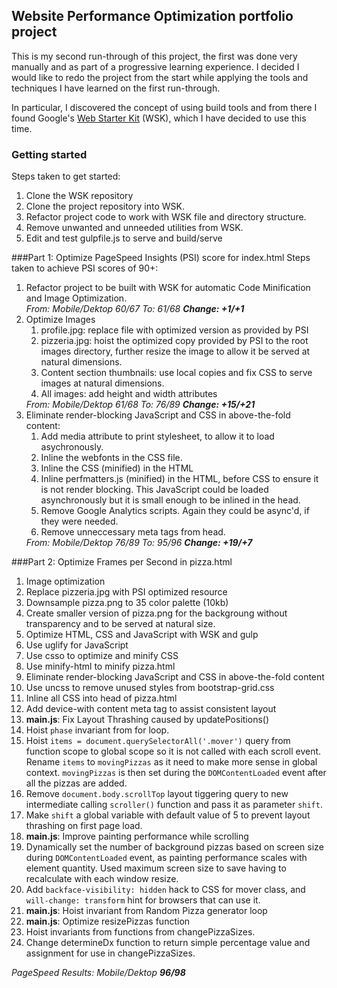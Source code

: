 ## Website Performance Optimization portfolio project

This is my second run-through of this project, the first was done very
manually and as part of a progressive learning experience. I decided
I would like to redo the project from the start while applying the tools
and techniques I have learned on the first run-through.

In particular, I discovered the concept of using build tools and from 
there I found Google's [Web Starter Kit](https://developers.google.com/web/starter-kit/)
(WSK), which I have decided to use this time.


### Getting started
Steps taken to get started:

1. Clone the WSK repository
2. Clone the project repository into WSK.
3. Refactor project code to work with WSK file and directory structure.
4. Remove unwanted and unneeded utilities from WSK.
5. Edit and test gulpfile.js to serve and build/serve 

###Part 1: Optimize PageSpeed Insights (PSI) score for index.html
Steps taken to achieve PSI scores of 90+:

<ol>
  <li>Refactor project to be built with WSK for automatic Code Minification 
  and Image Optimization.<br>
  <em>From: Mobile/Dektop 60/67 To: 61/68 <strong>Change: 
  +1/+1</strong></em></li>
  <li>Optimize Images
    <ol>
      <li>profile.jpg: replace file with optimized version as provided by
      PSI</li>
      <li>pizzeria.jpg:  hoist the optimized copy provided by PSI to the 
      root images directory, further resize the image to allow it be served 
      at natural dimensions.</li>
      <li>Content section thumbnails: use local copies and fix CSS to serve 
      images at natural dimensions.</li>
      <li>All images: add height and width attributes</li>
    </ol>
    <em>From: Mobile/Dektop 61/68 To: 76/89 <strong>Change: 
    +15/+21</strong></em>
  </li>
  <li>Eliminate render-blocking JavaScript and CSS in above-the-fold 
  content:
    <ol>
      <li>Add media attribute to print stylesheet, to allow it to load 
      asychronously.</li>
      <li>Inline the webfonts in the CSS file.</li>
      <li>Inline the CSS (minified) in the HTML</li>
      <li>Inline perfmatters.js (minified) in the HTML, before CSS to ensure it 
      is not render blocking. This JavaScript could be loaded asynchronously
      but it is small enough to be inlined in the head.</li>
      <li>Remove Google Analytics scripts. Again they could be async'd, if they
      were needed.</li>
      <li>Remove unneccessary meta tags from head.</li>
    </ol>
  </li>
  <em>From: Mobile/Dektop 76/89 To: 95/96 <strong>Change: +19/+7</strong></em>  
</ol>




###Part 2: Optimize Frames per Second in pizza.html

1. Image optimization
  1. Replace pizzeria.jpg with PSI optimized resource
  2. Downsample pizza.png to 35 color palette (10kb)
  3. Create smaller version of pizza.png for the backgroung without
  transparency and to be served at natural size.
2. Optimize HTML, CSS and JavaScript with WSK and gulp
  1. Use uglify for JavaScript
  2. Use csso to optimize and minify CSS 
  3. Use minify-html to minify pizza.html
3. Eliminate render-blocking JavaScript and CSS in above-the-fold content
  1. Use uncss to remove unused styles from bootstrap-grid.css
  2. Inline all CSS into head of pizza.html
  3. Add device-with content meta tag to assist consistent layout
4. <strong>main.js</strong>: Fix Layout Thrashing caused by updatePositions()
  1. Hoist <code>phase</code> invariant from for loop.
  2. Hoist <code>items = document.querySelectorAll('.mover')</code> query 
  from function scope to global scope so it is not called with each scroll
  event. Rename <code>items</code> to <code>movingPizzas</code> as it need to 
  make more sense in global context. <code>movingPizzas</code> is then set 
  during the <code>DOMContentLoaded</code> event after all the pizzas are 
  added.
  3. Remove <code>document.body.scrollTop</code> layout tiggering query
  to new intermediate calling <code>scroller()</code> function and pass it as 
  parameter <code>shift</code>.
  4. Make <code>shift</code> a global variable with default value of 5
  to prevent layout thrashing on first page load.
5. <strong>main.js</strong>: Improve painting performance while scrolling
  1. Dynamically set the number of background pizzas based on screen size
  during <code>DOMContentLoaded</code> event, as painting performance scales
  with element quantity. Used maximum screen size to save having to recalculate
  with each window resize. 
  2. Add <code>backface-visibility: hidden</code> hack to CSS for mover class, 
  and <code>will-change: transform</code> hint for browsers that can use it.
6. <strong>main.js</strong>: Hoist invariant from Random Pizza generator loop
7. <strong>main.js</strong>: Optimize resizePizzas function
  1. Hoist invariants from functions from changePizzaSizes.
  2. Change determineDx function to return simple percentage value and
  assignment for use in changePizzaSizes. 

<em>PageSpeed Results: Mobile/Dektop <strong>96/98</strong></em>  
